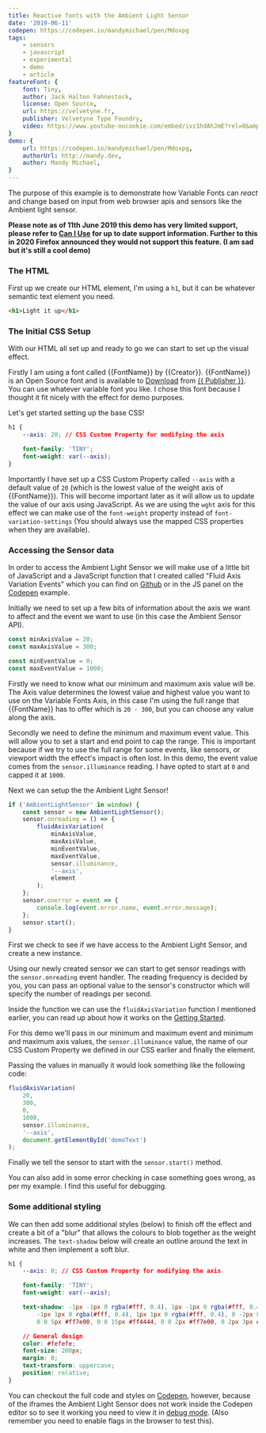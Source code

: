 ```yaml
---
title: Reactive fonts with the Ambient Light Sensor
date: '2019-06-11'
codepen: https://codepen.io/mandymichael/pen/Mdoxpg
tags:
    - sensors
    - javascript
    - experimental
    - demo
    - article
featureFont: {
    font: Tiny, 
    author: Jack Halten Fahnestock,
    license: Open Source,
    url: https://velvetyne.fr,
    publisher: Velvetyne Type Foundry,   
    video: https://www.youtube-nocookie.com/embed/ivz1hdAhJmE?rel=0&amp;&amp;loop=1&amp;playlist=ivz1hdAhJmE&amp;controls=0&amp;showinfo=0
}
demo: {
    url: https://codepen.io/mandymichael/pen/Mdoxpg,
    authorUrl: http://mandy.dev,
    author: Mandy Michael,
}
---
```


The purpose of this example is to demonstrate how Variable Fonts can _react_ and change based on input from web browser apis and sensors like the Ambient light sensor.

**Please note as of 11th June 2019 this demo has very limited support, please refer to [Can I Use](https://caniuse.com/#search=ambient%20light%20sensor) for up to date support information. Further to this in 2020 Firefox announced they would not support this feature. (I am sad but it's still a cool demo)**

### The HTML

First up we create our HTML element, I'm using a `h1`, but it can be whatever semantic text element you need.

```html
<h1>Light it up</h1>
```

### The Initial CSS Setup

With our HTML all set up and ready to go we can start to set up the visual effect.

Firstly I am using a font called {{FontName}} by {{Creator}}. {{FontName}} is an Open Source font and is available to <a href="{{publisherWebsite}}" target="_blank">Download</a> from <a href="{{publisherWebsite}}">{{ Publisher }}</a>. You can use whatever variable font you like. I chose this font because I thought it fit nicely with the effect for demo purposes.

Let's get started setting up the base CSS!

```css
h1 {
    --axis: 20; // CSS Custom Property for modifying the axis

    font-family: 'TINY';
    font-weight: var(--axis);
}
```

Importantly I have set up a CSS Custom Property called `--axis` with a default value of `20` (which is the lowest value of the weight axis of {{FontName}}). This will become important later as it will allow us to update the value of our axis using JavaScript. As we are using the `wght` axis for this effect we can make use of the `font-weight` property instead of `font-variation-settings` (You should always use the mapped CSS properties when they are available).

### Accessing the Sensor data

In order to access the Ambient Light Sensor we will make use of a little bit of JavaScript and a JavaScript function that I created called "Fluid Axis Variation Events" which you can find on [Github](https://github.com/mandymichael/fluid-axis-variation-events) or in the JS panel on the [Codepen]({{Codepen}}) example.

Initially we need to set up a few bits of information about the axis we want to affect and the event we want to use (in this case the Ambient Sensor API).

```js
const minAxisValue = 20;
const maxAxisValue = 300;

const minEventValue = 0;
const maxEventValue = 1000;
```

Firstly we need to know what our minimum and maximum axis value will be. The Axis value determines the lowest value and highest value you want to use on the Variable Fonts Axis, in this case I'm using the full range that {{FontName}} has to offer which is `20 - 300`, but you can choose any value along the axis.

Secondly we need to define the minimum and maximum event value. This will allow you to set a start and end point to cap the range. This is important because if we try to use the full range for some events, like sensors, or viewport width the effect's impact is often lost. In this demo, the event value comes from the `sensor.illuminance` reading. I have opted to start at `0` and capped it at `1000`.

Next we can setup the the Ambient Light Sensor!

```js
if ('AmbientLightSensor' in window) {
    const sensor = new AmbientLightSensor();
    sensor.onreading = () => {
        fluidAxisVariation(
            minAxisValue,
            maxAxisValue,
            minEventValue,
            maxEventValue,
            sensor.illuminance,
            '--axis',
            element
        );
    };
    sensor.onerror = event => {
        console.log(event.error.name, event.error.message);
    };
    sensor.start();
}
```

First we check to see if we have access to the Ambient Light Sensor, and create a new instance.

Using our newly created sensor we can start to get sensor readings with the `sensor.onreading` event handler. The reading frequency is decided by you, you can pass an optional value to the sensor's constructor which will specify the number of readings per second.

Inside the function we can use the `fluidAxisVariation` function I mentioned earlier, you can read up about how it works on the <a href="/getting-started">Getting Started</a>.

For this demo we'll pass in our minimum and maximum event and minimum and maximum axis values, the `sensor.illuminance` value, the name of our CSS Custom Property we defined in our CSS earlier and finally the element.

Passing the values in manually it would look something like the following code:

```js
fluidAxisVariation(
    20,
    300,
    0,
    1000,
    sensor.illuminance,
    '--axis',
    document.getElementById('demoText')
);
```

Finally we tell the sensor to start with the `sensor.start()` method.

You can also add in some error checking in case something goes wrong, as per my example. I find this useful for debugging.

### Some additional styling

We can then add some additional styles (below) to finish off the effect and create a bit of a "blur" that allows the colours to blob together as the weight increases. The `text-shadow` below will create an outline around the text in white and then implement a soft blur.

```css
h1 {
    --axis: 0; // CSS Custom Property for modifying the axis

    font-family: 'TINY';
    font-weight: var(--axis);

    text-shadow: -1px -1px 0 rgba(#fff, 0.4), 1px -1px 0 rgba(#fff, 0.4),
        -1px 1px 0 rgba(#fff, 0.4), 1px 1px 0 rgba(#fff, 0.4), 0 -2px 8px, 0 0 2px,
        0 0 5px #ff7e00, 0 0 15px #ff4444, 0 0 2px #ff7e00, 0 2px 3px #000;

    // General design
    color: #fefefe;
    font-size: 200px;
    margin: 0;
    text-transform: uppercase;
    position: relative;
}
```

You can checkout the full code and styles on [Codepen]({{Codepen}}), however, because of the iframes the Ambient Light Sensor does not work inside the Codepen editor so to see it working you need to view it in <a href="https://s.codepen.io/mandymichael/debug/6c905675972969f4a9a5a89c382b1473">debug mode</a>. (Also remember you need to enable flags in the browser to test this).

